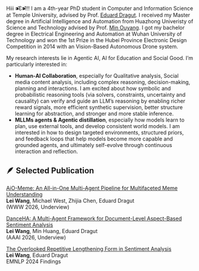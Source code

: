 
Hiii ⁍̴̆Ɛ⁍̴̆!!! I am a 4th-year PhD student in Computer and Information Science at Temple University, advised by Prof. [Eduard Dragut](https://cis.temple.edu/~edragut/). I received my Master degree in Artificial Intelligence and Automation from Huazhong Univeristy of Science and Technology advised by Prof. [Min Ouyang](https://scholar.google.com/citations?hl=en&user=1QNTooQAAAAJ). I got my bachelor degree in Electrical Engineering and Automation at Wuhan University of Technology and won the 1st Prize in the Hubei Province Electronic Design Competition in 2014 with an Vision-Based Autonomous Drone system.

My research interests lie in Agentic AI, AI for Education and Social Good. I’m particularly interested in:
* **Human-AI Collaboration**, especially for Qualitative analysis, Social media content analysis, including complex reasoning, decision-making, planning and interactions. I am excited about how symbolic and probabilistic reasoning tools (via solvers, constraints, uncertainty and causality) can verify and guide an LLM’s reasoning by enabling richer reward signals, more efficient synthetic supervision, better structure learning for abstraction, and stronger and more stable inference.
* **MLLMs agents & Agentic distillation**, especially how models learn to plan, use external tools, and develop consistent world models. I am interested in how to design targeted environments, structured priors, and feedback loops that help models become more capable and grounded agents, and ultimately self-evolve through continuous interaction and reflection.
  
🪶 Selected Publication
------
[AiO-Meme: An All-in-One Multi-Agent Pipeline for Multifaceted Meme Understanding](https://aclanthology.org/2024.findings-emnlp.952.pdf) <br>
**Lei Wang**, Michael West, Zhijia Chen, Eduard Dragut<br>
(WWW 2026, Underview)

[DanceHA: A Multi-Agent Framework for Document-Level Aspect-Based Sentiment Analysis](https://aclanthology.org/2024.findings-emnlp.952.pdf) <br>
**Lei Wang**, Min Huang, Eduard Dragut<br>
(AAAI 2026, Underview)

[The Overlooked Repetitive Lengthening Form in Sentiment Analysis](https://aclanthology.org/2024.findings-emnlp.952.pdf) <br>
**Lei Wang**, Eduard Dragut <br>
EMNLP 2024 Findings